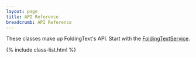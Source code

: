 ```yaml
---
layout: page
title: API Reference
breadcrumb: API Reference
---
```


These classes make up FoldingText's API. Start with the [FoldingTextService](FoldingTextService).

{% include class-list.html %}
